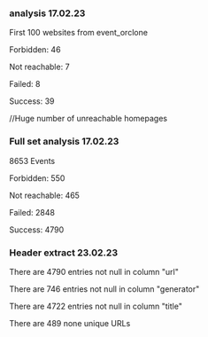 ### analysis 17.02.23

First 100 websites from event_orclone 

Forbidden:  46

Not reachable:  7

Failed:  8

Success:  39

//Huge number of unreachable homepages


### Full set analysis 17.02.23 

8653 Events

Forbidden:  550

Not reachable:  465

Failed:  2848

Success:  4790

### Header extract 23.02.23

There are 4790 entries not null in column "url"

There are 746 entries not null in column "generator"

There are 4722 entries not null in column "title"

There are 489 none unique URLs